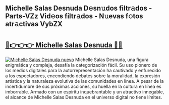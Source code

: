 ## Michelle Salas Desnuda D𝚎sn𝚞dos filtr𝚊dos - Parts-VZz Vid𝚎os filtr𝚊dos - N𝚞evas f𝚘tos atr𝚊ctivas VybZX

# <h2><a href="http://mb8tyb.tromn.icu/?c=Michelle+Salas+Desnuda">🔗👉👉👉 Michelle Salas Desnuda 🔗🔗</a></h2>

[![Michelle Salas Desnuda nuevo](https://i.imgur.com/pEAQMta.gif)](http://mb8tyb.tromn.icu/?c=Michelle+Salas+Desnuda)
Michelle Salas Desnuda, una figura enigmática y compleja, desafía la categorización fácil. Su uso pionero de los medios digitales para la autorrepresentación ha cautivado y enfurecido a los espectadores, encendiendo debates sobre la moralidad, la expresión artística y la naturaleza evolutiva de las comunidades en línea. A pesar de la incertidumbre de sus próximas acciones, su huella en la cultura en línea es imborrable. Armado con un espíritu inquebrantable y un atractivo innegable, el alcance de Michelle Salas Desnuda en el universo digital no tiene límites.
